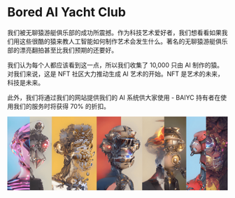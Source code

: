 # Bored AI Yacht Club

我们被无聊猿游艇俱乐部的成功所震撼。作为科技艺术爱好者，我们想看看如果我们用这些很酷的猿来教人工智能如何制作艺术会发生什么。著名的无聊猿游艇俱乐部的漂亮翻拍甚至比我们预期的还要好。

我们认为每个人都应该看到这一点，所以我们收集了 10,000 只由 AI 制作的猿。对我们来说，这是 NFT 社区大力推动生成 AI 艺术的开始。NFT 是艺术的未来，科技是未来。

此外，我们将通过我们的网站提供我们的 AI 系统供大家使用 - BAIYC 持有者在使用我们的服务时将获得 70% 的折扣。

![nft](unnamed.png)
